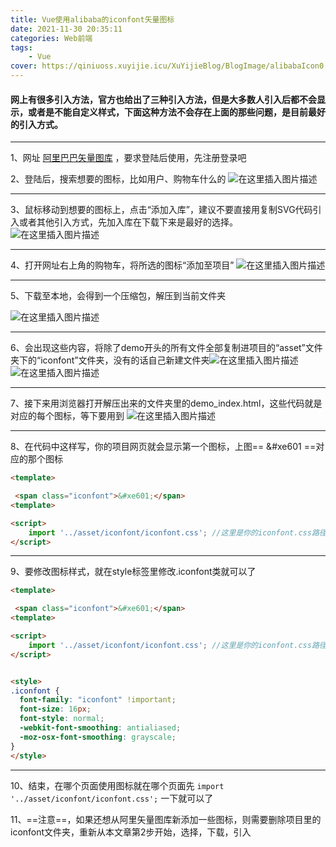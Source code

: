 ```yaml
---
title: Vue使用alibaba的iconfont矢量图标
date: 2021-11-30 20:35:11
categories: Web前端
tags:
    - Vue
cover: https://qiniuoss.xuyijie.icu/XuYijieBlog/BlogImage/alibabaIcon0.png
---
```

####  网上有很多引入方法，官方也给出了三种引入方法，但是大多数人引入后都不会显示，或者是不能自定义样式，下面这种方法不会存在上面的那些问题，是目前最好的引入方式。
<hr>


1、网址 [阿里巴巴矢量图库](https://www.iconfont.cn/) ，要求登陆后使用，先注册登录吧

2、登陆后，搜索想要的图标，比如用户、购物车什么的
![在这里插入图片描述](https://qiniuoss.xuyijie.icu/XuYijieBlog/BlogImage/alibabaIcon0.png)
<hr>

3、鼠标移动到想要的图标上，点击“添加入库”，建议不要直接用复制SVG代码引入或者其他引入方式，先加入库在下载下来是最好的选择。
![在这里插入图片描述](https://qiniuoss.xuyijie.icu/XuYijieBlog/BlogImage/alibabaIcon1.png)
<hr>

4、打开网址右上角的购物车，将所选的图标“添加至项目”
![在这里插入图片描述](https://qiniuoss.xuyijie.icu/XuYijieBlog/BlogImage/alibabaIcon2.png)
<hr>

5、下载至本地，会得到一个压缩包，解压到当前文件夹

![在这里插入图片描述](https://qiniuoss.xuyijie.icu/XuYijieBlog/BlogImage/alibabaIcon3.png)

<hr>

6、会出现这些内容，将除了demo开头的所有文件全部复制进项目的“asset”文件夹下的“iconfont”文件夹，没有的话自己新建文件夹![在这里插入图片描述](https://qiniuoss.xuyijie.icu/XuYijieBlog/BlogImage/alibabaIcon4.png)
![在这里插入图片描述](https://qiniuoss.xuyijie.icu/XuYijieBlog/BlogImage/alibabaIcon5.png)
<hr>

7、接下来用浏览器打开解压出来的文件夹里的demo_index.html，这些代码就是对应的每个图标，等下要用到
![在这里插入图片描述](https://qiniuoss.xuyijie.icu/XuYijieBlog/BlogImage/alibabaIcon6.png)
<hr>

8、在代码中这样写，你的项目网页就会显示第一个图标，上图== &#xe601 ==对应的那个图标

```html
<template>

 <span class="iconfont">&#xe601;</span>
<template>

<script>
    import '../asset/iconfont/iconfont.css'; //这里是你的iconfont.css路径，和我的可能不一
</script>
```

<hr>

9、要修改图标样式，就在style标签里修改.iconfont类就可以了

```html
<template>

 <span class="iconfont">&#xe601;</span>
<template>

<script>
    import '../asset/iconfont/iconfont.css'; //这里是你的iconfont.css路径，和我的可能不一
</script>


<style>
.iconfont {
  font-family: "iconfont" !important;
  font-size: 16px;
  font-style: normal;
  -webkit-font-smoothing: antialiased;
  -moz-osx-font-smoothing: grayscale;
}
</style>
```

<hr>

10、结束，在哪个页面使用图标就在哪个页面先 `import '../asset/iconfont/iconfont.css';` 一下就可以了

11、==注意==，如果还想从阿里矢量图库新添加一些图标，则需要删除项目里的iconfont文件夹，重新从本文章第2步开始，选择，下载，引入
